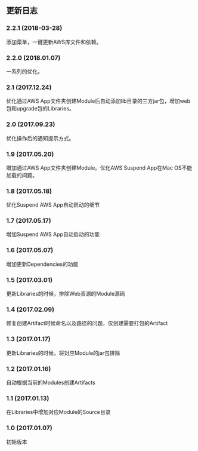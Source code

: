 ## 更新日志 


### 2.2.1 (2018-03-28)

添加菜单，一键更新AWS库文件和依赖。<br/>

### 2.2.0 (2018.01.07)

一系列的优化。

### 2.1 (2017.12.24)

优化通过AWS App文件夹创建Module后自动添加lib目录的三方jar包，增加web包和upgrade包的Libraries。

### 2.0 (2017.09.23)

优化操作后的通知提示方式。

### 1.9 (2017.05.20)

增加通过AWS App文件夹创建Module。优化AWS Suspend App在Mac OS不能加载的问题。

### 1.8 (2017.05.18)

优化Suspend AWS App自动启动的细节

### 1.7 (2017.05.17)

增加Suspend AWS App自动启动的功能

### 1.6 (2017.05.07)

增加更新Dependencies的功能

### 1.5 (2017.03.01)

更新Libraries的时候，排除Web资源的Module源码

### 1.4 (2017.02.09)

修复创建Artifact时候命名以及路径的问题，仅创建需要打包的Artifact

### 1.3 (2017.01.17)

更新Libraries的时候，将对应Module的jar包排除

### 1.2 (2017.01.16)

自动根据当前的Modules创建Artifacts

### 1.1 (2017.01.13)

在Libraries中增加对应Module的Source目录

### 1.0 (2017.01.07)

初始版本
